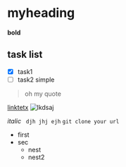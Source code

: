 # myheading
**bold**
## task list
- [x] task1
- [ ] task2
simple
>oh my quote

[linktetx](http://google.com)
![lkdsaj](https://media.4rgos.it/i/Argos/9187429_R_Z001A?w=750&h=440&qlt=70)


*italic*
``` djh jhj ejh```
`git clone your url`
- first
- sec
  - nest
  - nest2
